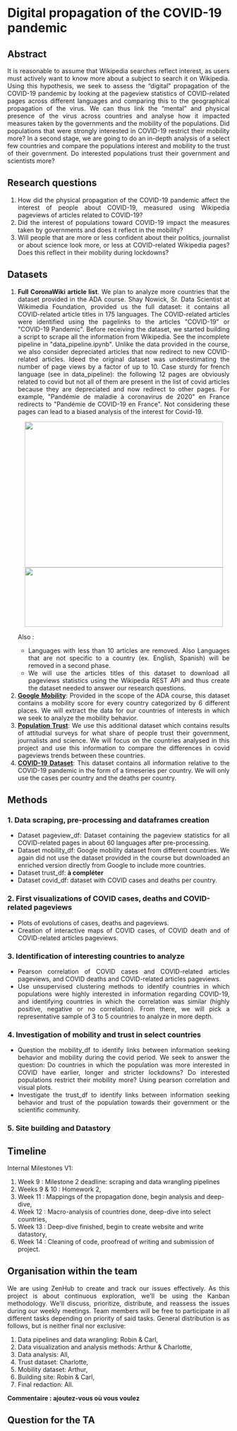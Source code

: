 # Digital propagation of the COVID-19 pandemic

## Abstract 
<p align="justify">
It is reasonable to assume that Wikipedia searches reflect interest, as users must actively want to know more about a subject to search it on Wikipedia. Using this hypothesis, we seek to assess the “digital” propagation of the COVID-19 pandemic by looking at the pageview statistics of COVID-related pages across different languages and comparing this to the geographical propagation of the virus. We can thus link the “mental” and physical presence of the virus across countries and analyse how it impacted measures taken by the governments and the mobility of the populations.  Did populations that were strongly interested in COVID-19 restrict their mobility more? In a second stage, we are going to do an in-depth analysis of a select few countries and compare the populations interest and mobility to the trust of their government. Do interested populations trust their government and scientists more? 
</p>

## Research questions
<ol align="justify">
    <li>How did the physical propagation of the COVID-19 pandemic affect the interest of people about COVID-19, measured using Wikipedia pageviews of articles related to COVID-19?</li>
    <li>Did the interest of populations toward COVID-19 impact the measures taken by governments and does it reflect in the mobility?</li>
    <li>Will people that are more or less confident about their politics, journalist or about science look more, or less at COVID-related Wikipedia pages? Does this reflect in their mobility during lockdowns?</li>
</ol>

## Datasets
<ol align="justify">
    <li><strong>Full CoronaWiki article list</strong>. We plan to analyze more countries that the dataset provided in the ADA course. Shay Nowick, Sr. Data Scientist at Wikimedia Foundation, provided us the full dataset: it contains all COVID-related article titles in 175 languages. The COVID-related articles were identified using the pagelinks to the articles "COVID-19" or "COVID-19 Pandemic". Before receiving the dataset, we started building a script to scrape all the information from Wikipedia. See the incomplete pipeline in "data_pipeline.ipynb". 
    Unlike the data provided in the course, we also consider depreciated articles that now redirect to new COVID-related articles. Ideed the original dataset was underestimating the number of page views by a factor of up to 10. Case sturdy for french language (see in data_pipeline): the following 12 pages are obviously related to covid but not all of them are present in the list of covid articles because they are depreciated and now redirect to other pages. For example, "Pandémie de maladie à coronavirus de 2020" en France redirects to "Pandémie de COVID-19 en France". Not considering these pages can lead to a biased analysis of the interest for Covid-19.
    </li>  
    <p align = "center">
    <img src="https://i.postimg.cc/2y7fJWtP/picture-fr-pageviews-31-03-2020.png" data-canonical-src="picture-fr-pageviews-31-03-2020.png" width="450" height="331"/>
    <img src="https://i.postimg.cc/ZY8ZCkqV/redirect-example.png" data-canonical-src="https://postimg.cc/0Kj3KzPf" width="450" height="135"/>
    </p>
  
Also :
    <ul align="justify">
        <li>Languages with less than 10 articles are removed. Also Languages that are not specific to a country (ex. English, Spanish) will be removed in a second             phase.</li>
        <li>We will  use the articles titles of this dataset to download all pageviews statistics using the Wikipedia REST API and thus create the dataset needed to answer our research questions.</li>
    </ul></li>
    <li><a href="https://www.google.com/covid19/mobility/"><strong>Google Mobility</strong></a>: Provided in the scope of the ADA course, this dataset contains a mobility score for every country categorized by 6 different places. We will extract the data for our countries of interests in which we seek to analyze the mobility behavior.</li>
    <li><a href="https://ourworldindata.org/trust"><strong>Population Trust</strong></a>: We use this additional dataset which contains results of attitudial surveys for what share of people trust their government, journalists and science. We will focus on the countries analysed in this project and use this information to compare the differences in covid pageviews trends between these countries. 
    <li><a href="https://ourworldindata.org/explorers/coronavirus-data-explorer"><strong>COVID-19 Dataset</strong></a>: This dataset contains all information relative to the COVID-19 pandemic in the form of a timeseries per country. We will only use the cases per country and the deaths per country.</li>
</ol>

## Methods
### 1. Data scraping, pre-processing and dataframes creation
<ul align="justify">
    <li>Dataset pageview_df: Dataset containing the pageview statistics for all COVID-related pages in about 60 languages after pre-processing.
    </li>
    </li> 
    <li>Dataset mobility_df: Google mobility dataset from different countries. We again did not use the dataset provided in the course but downloaded an enriched version directly from Google to include more countries.
    </li>
    <li>Dataset trust_df: <strong>à compléter</strong>
    </li>
    <li>Dataset covid_df: dataset with COVID cases and deaths per country.
    </li>
    
</ul>

### 2. First visualizations of COVID cases, deaths and COVID-related pageviews
<ul align="justify">
    <li>Plots of evolutions of cases, deaths and pageviews.
    </li>
    <li>Creation of interactive maps of COVID cases, of COVID death and of COVID-related articles pageviews.
    </li>
</ul>

### 3. Identification of interesting countries to analyze
<ul align="justify">
    <li>Pearson correlation of COVID cases and COVID-related articles pageviews, and COVID deaths and COVID-related articles pageviews.
    </li>
    <li>Use unsupervised clustering methods to identify countries in which populations were highly interested in information regarding COVID-19, and identifying countries in which the correlation was similar (highly positive, negative or no correlation). From there, we will pick a representative sample of 3 to 5 countries to analyze in more depth.
    </li>
</ul>

### 4. Investigation of mobility and trust in select countries
<ul align="justify">
    <li>Question the mobility_df to identify links between information seeking behavior and mobility during the covid period. We seek to answer the question: Do countries in which the population was more interested in COVID have earlier, longer and stricter lockdowns? Do interested populations restrict their mobility more? Using pearson correlation and visual plots.
    </li>
    <li>Investigate the trust_df to identify links between information seeking behavior and trust of the population towards their government or the scientific community.
    </li>
</ul>

### 5. Site building and Datastory


## Timeline
Internal Milestones V1:
1. Week 9 : Milestone 2 deadline: scraping and data wrangling pipelines
2. Weeks 9 & 10 : Homework 2,
3. Week 11 : Mappings of the propagation done, begin analysis and deep-dive,
4. Week 12 : Macro-analysis of countries done, deep-dive into select countries,
5. Week 13 : Deep-dive finished, begin to create website and write datastory,
6. Week 14 : Cleaning of code, proofread of writing and submission of project.

## Organisation within the team
<p align="justify">
We are using ZenHub to create and track our issues effectively. As this project is about continuous exploration, we'll be using the Kanban methodology. We'll discuss, prioritize, distribute, and reassess the issues during our weekly meetings.
Team members will be free to participate in all different tasks depending on priority of said tasks. General distribution is as follows, but is neither final nor exclusive:
<ol>
  <li>Data pipelines and data wrangling: Robin & Carl,</li>
  <li>Data visualization and analysis methods: Arthur & Charlotte,</li>
  <li>Data analysis: All,</li>
  <li>Trust dataset: Charlotte,</li>
  <li>Mobility dataset: Arthur,</li>
  <li>Building site: Robin & Carl,</li>
  <li>Final redaction: All.</li>
</ol>
<strong>Commentaire : ajoutez-vous où vous voulez</strong>
</p>

## Question for the TA
